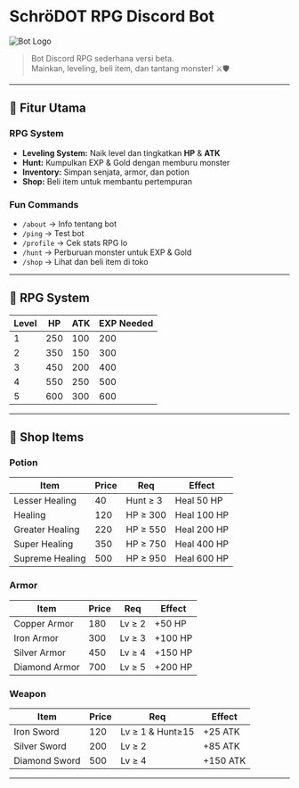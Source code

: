 # SchröDOT RPG Discord Bot

![Bot Logo](https://cdn.discordapp.com/app-icons/1388166715309035530/8fe2de555d044ce08ac0e9aaf6e95e19.png?size=256)

> Bot Discord RPG sederhana versi beta.  
> Mainkan, leveling, beli item, dan tantang monster! ⚔️🛡️

---

## 📌 Fitur Utama

### RPG System
- **Leveling System:** Naik level dan tingkatkan **HP** & **ATK**
- **Hunt:** Kumpulkan EXP & Gold dengan memburu monster
- **Inventory:** Simpan senjata, armor, dan potion
- **Shop:** Beli item untuk membantu pertempuran

### Fun Commands
- `/about` → Info tentang bot
- `/ping` → Test bot
- `/profile` → Cek stats RPG lo
- `/hunt` → Perburuan monster untuk EXP & Gold
- `/shop` → Lihat dan beli item di toko

---

## 🏹 RPG System

| Level | HP  | ATK | EXP Needed |
|-------|-----|-----|------------|
| 1     | 250 | 100 | 200        |
| 2     | 350 | 150 | 300        |
| 3     | 450 | 200 | 400        |
| 4     | 550 | 250 | 500        |
| 5     | 600 | 300 | 600        |

---

## 🛒 Shop Items

### Potion
| Item              | Price | Req                 | Effect     |
|------------------|-------|-------------------|------------|
| Lesser Healing    | 40    | Hunt ≥ 3           | Heal 50 HP |
| Healing           | 120   | HP ≥ 300           | Heal 100 HP|
| Greater Healing   | 220   | HP ≥ 550           | Heal 200 HP|
| Super Healing     | 350   | HP ≥ 750           | Heal 400 HP|
| Supreme Healing   | 500   | HP ≥ 950           | Heal 600 HP|

### Armor
| Item          | Price | Req     | Effect   |
|---------------|-------|---------|----------|
| Copper Armor  | 180   | Lv ≥ 2  | +50 HP   |
| Iron Armor    | 300   | Lv ≥ 3  | +100 HP  |
| Silver Armor  | 450   | Lv ≥ 4  | +150 HP  |
| Diamond Armor | 700   | Lv ≥ 5  | +200 HP  |

### Weapon
| Item          | Price | Req             | Effect   |
|---------------|-------|----------------|----------|
| Iron Sword    | 120   | Lv ≥ 1 & Hunt≥15 | +25 ATK  |
| Silver Sword  | 200   | Lv ≥ 2         | +85 ATK  |
| Diamond Sword | 500   | Lv ≥ 4         | +150 ATK |

---
